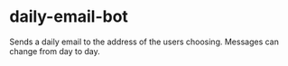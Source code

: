 # daily-email-bot
Sends a daily email to the address of the users choosing. Messages can change from day to day.

